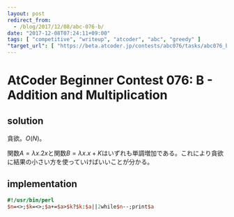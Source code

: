 ```yaml
---
layout: post
redirect_from:
  - /blog/2017/12/08/abc-076-b/
date: "2017-12-08T07:24:11+09:00"
tags: [ "competitive", "writeup", "atcoder", "abc", "greedy" ]
"target_url": [ "https://beta.atcoder.jp/contests/abc076/tasks/abc076_b" ]
---
```


# AtCoder Beginner Contest 076: B - Addition and Multiplication

## solution

貪欲。$O(N)$。

関数$A = \lambda x. 2x$と関数$B = \lambda x. x + K$はいずれも単調増加である。これにより貪欲に結果の小さい方を使っていけばいいことが分かる。

## implementation

``` perl
#!/usr/bin/perl
$n=<>;$k=<>;$a+=$a>$k?$k:$a||2while$n--;print$a
```

